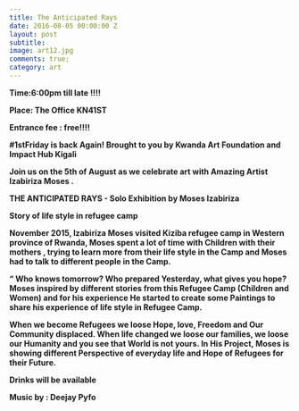 ```yaml
---
title: The Anticipated Rays
date: 2016-08-05 00:00:00 Z
layout: post
subtitle: 
image: art12.jpg
comments: true;
category: art
---
```


<strong>Time:6:00pm till late !!!!

<strong>Place: The Office KN41ST

<strong>Entrance fee : free!!!!

#1stFriday is back Again! Brought to you by Kwanda Art Foundation and Impact Hub Kigali

Join us on the 5th of August as we celebrate art with Amazing Artist Izabiriza Moses .

THE ANTICIPATED RAYS - Solo Exhibition by Moses Izabiriza

Story of life style in refugee camp

November 2015, Izabiriza Moses visited Kiziba refugee camp in Western province of Rwanda, Moses spent a lot of time with Children with their mothers , trying to learn more from their life style in the Camp and Moses had to talk to different people in the Camp.

“ Who knows tomorrow? Who prepared Yesterday, what gives you hope? Moses inspired by different stories from this Refugee Camp (Children and Women) and for his experience He started to create some Paintings to share his experience of life style in Refugee Camp.

When we become Refugees we loose Hope, love, Freedom and Our Community displaced. When life changed we loose our families, we loose our Humanity and you see that World is not yours.
In His Project, Moses is showing different Perspective of everyday life and Hope of Refugees for their Future.

Drinks will be available

Music by : Deejay Pyfo
